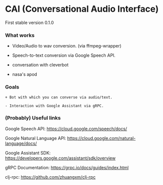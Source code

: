 # CAI (Conversational Audio Interface)

First stable version 0.1.0

### What works

+ Video/Audio to wav conversion. (via ffmpeg-wrapper)

+ Speech-to-text conversion via Google Speech API.

+ conversation with cleverbot

+ nasa's apod

### Goals

	+ Bot with which you can converse via audio/text.

	- Interaction with Google Assistant via gRPC.

### (Probably) Useful links

Google Speech API: https://cloud.google.com/speech/docs/

Google Natural Language API: https://cloud.google.com/natural-language/docs/

Google Assistant SDK: https://developers.google.com/assistant/sdk/overview

gRPC Documentation: https://grpc.io/docs/guides/index.html

clj-rpc: https://github.com/zhuangxm/clj-rpc
